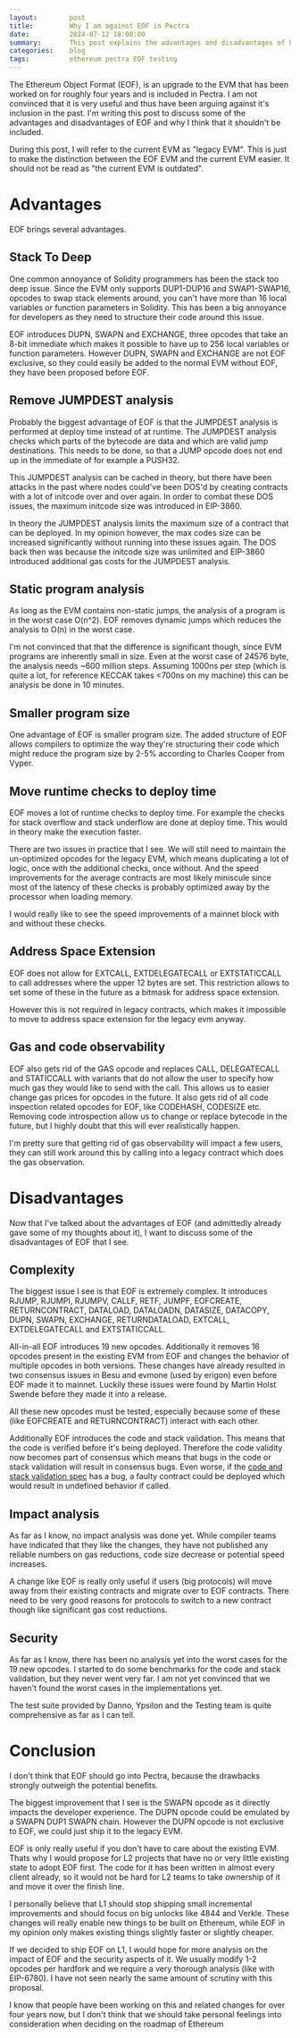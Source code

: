 ```yaml
---
layout:        post
title:         Why I am against EOF in Pectra
date:          2024-07-12 18:00:00
summary:       This post explains the advantages and disadvantages of EOF and my thoughts about inclusion in the Prague/Electra hardfork.
categories:    blog
tags:          ethereum pectra EOF testing
---
```


The Ethereum Object Format (EOF), is an upgrade to the EVM that has been worked on for roughly four years and is included in Pectra. I am not convinced that it is very useful and thus have been arguing against it's inclusion in the past. I'm writing this post to discuss some of the advantages and disadvantages of EOF and why I think that it shouldn't be included.

During this post, I will refer to the current EVM as "legacy EVM". This is just to make the distinction between the EOF EVM and the current EVM easier. It should not be read as "the current EVM is outdated".  

# Advantages

EOF brings several advantages.

## Stack To Deep

One common annoyance of Solidity programmers has been the stack too deep issue. Since the EVM only supports DUP1-DUP16 and SWAP1-SWAP16, opcodes to swap stack elements around, you can't have more than 16 local variables or function parameters in Solidity. This has been a big annoyance for developers as they need to structure their code around this issue. 

EOF introduces DUPN, SWAPN and EXCHANGE, three opcodes that take an 8-bit immediate which makes it possible to have up to 256 local variables or function parameters. 
However DUPN, SWAPN and EXCHANGE are not EOF exclusive, so they could easily be added to the normal EVM without EOF, they have been proposed before EOF.

## Remove JUMPDEST analysis

Probably the biggest advantage of EOF is that the JUMPDEST analysis is performed at deploy time instead of at runtime. The JUMPDEST analysis checks which parts of the bytecode are data and which are valid jump destinations. This needs to be done, so that a JUMP opcode does not end up in the immediate of for example a PUSH32. 

This JUMPDEST analysis can be cached in theory, but there have been attacks in the past where nodes could've been DOS'd by creating contracts with a lot of initcode over and over again. In order to combat these DOS issues, the maximum initcode size was introduced in EIP-3860. 

In theory the JUMPDEST analysis limits the maximum size of a contract that can be deployed. In my opinion however, the max codes size can be increased significantly without running into these issues again. The DOS back then was because the initcode size was unlimited and EIP-3860 introduced additional gas costs for the JUMPDEST analysis.

## Static program analysis

As long as the EVM contains non-static jumps, the analysis of a program is in the worst case O(n^2). EOF removes dynamic jumps which reduces the analysis to O(n) in the worst case. 

I'm not convinced that that the difference is significant though, since EVM programs are inherently small in size. Even at the worst case of 24576 byte, the analysis needs ~600 million steps. Assuming 1000ns per step (which is quite a lot, for reference KECCAK takes <700ns on my machine) this can be analysis be done in 10 minutes.

## Smaller program size

One advantage of EOF is smaller program size. The added structure of EOF allows compilers to optimize the way they're structuring their code which might reduce the program size by 2-5% according to Charles Cooper from Vyper.

## Move runtime checks to deploy time

EOF moves a lot of runtime checks to deploy time. For example the checks for stack overflow and stack underflow are done at deploy time. This would in theory make the execution faster. 

There are two issues in practice that I see. We will still need to maintain the un-optimized opcodes for the legacy EVM, which means duplicating a lot of logic, once with the additional checks, once without. And the speed improvements for the average contracts are most likely miniscule since most of the latency of these checks is probably optimized away by the processor when loading memory. 

I would really like to see the speed improvements of a mainnet block with and without these checks.

## Address Space Extension

EOF does not allow for EXTCALL, EXTDELEGATECALL or EXTSTATICCALL to call addresses where the upper 12 bytes are set. This restriction allows to set some of these in the future as a bitmask for address space extension.

However this is not required in legacy contracts, which makes it impossible to move to address space extension for the legacy evm anyway.

## Gas and code observability

EOF also gets rid of the GAS opcode and replaces CALL, DELEGATECALL and STATICCALL with variants that do not allow the user to specify how much gas they would like to send with the call. This allows us to easier change gas prices for opcodes in the future.  It also gets rid of all code inspection related opcodes for EOF, like CODEHASH, CODESIZE etc. Removing code introspection allow us to change or replace bytecode in the future, but I highly doubt that this will ever realistically happen.

I'm pretty sure that getting rid of gas observability will impact a few users, they can still work around this by calling into a legacy contract which does the gas observation. 

# Disadvantages

Now that I've talked about the advantages of EOF (and admittedly already gave some of my thoughts about it), I want to discuss some of the disadvantages of EOF that I see.

## Complexity

The biggest issue I see is that EOF is extremely complex. It introduces RJUMP, RJUMPI, RJUMPV, CALLF, RETF, JUMPF, EOFCREATE, RETURNCONTRACT, DATALOAD, DATALOADN, DATASIZE, DATACOPY, DUPN, SWAPN, EXCHANGE, RETURNDATALOAD, EXTCALL, EXTDELEGATECALL and EXTSTATICCALL.

All-in-all EOF introduces 19 new opcodes. Additionally it removes 16 opcodes present in the existing EVM from EOF and changes the behavior of multiple opcodes in both versions. These changes have already resulted in two consensus issues in Besu and evmone (used by erigon) even before EOF made it to mainnet. Luckily these issues were found by Martin Holst Swende before they made it into a release.

All these new opcodes must be tested, especially because some of these (like EOFCREATE and RETURNCONTRACT) interact with each other. 

Additionally EOF introduces the code and stack validation. This means that the code is verified before it's being deployed. Therefore the code validity now becomes part of consensus which means that bugs in the code or stack validation will result in consensus bugs. Even worse, if the [code and stack validation spec](https://github.com/ipsilon/eof/blob/main/spec/eof.md#stack-validation) has a bug, a faulty contract could be deployed which would result in undefined behavior if called.

## Impact analysis

As far as I know, no impact analysis was done yet. While compiler teams have indicated that they like the changes, they have not published any reliable numbers on gas reductions, code size decrease or potential speed increases. 

A change like EOF is really only useful if users (big protocols) will move away from their existing contracts and migrate over to EOF contracts. There need to be very good reasons for protocols to switch to a new contract though like significant gas cost reductions.

## Security

As far as I know, there has been no analysis yet into the worst cases for the 19 new opcodes. I started to do some benchmarks for the code and stack validation, but they never went very far. I am not yet convinced that we haven't found the worst cases in the implementations yet.

The test suite provided by Danno, Ypsilon and the Testing team is quite comprehensive as far as I can tell.

# Conclusion

I don't think that EOF should go into Pectra, because the drawbacks strongly outweigh the potential benefits.

The biggest improvement that I see is the SWAPN opcode as it directly impacts the developer experience. The DUPN opcode could be emulated by a SWAPN DUP1 SWAPN chain. However the DUPN opcode is not exclusive to EOF, we could just ship it to the legacy EVM.

EOF is only really useful if you don't have to care about the existing EVM. Thats why I would propose for L2 projects that have no or very little existing state to adopt EOF first. The code for it has been written in almost every client already, so it would not be hard for L2 teams to take ownership of it and move it over the finish line. 

I personally believe that L1 should stop shipping small incremental improvements and should focus on big unlocks like 4844 and Verkle. These changes will really enable new things to be built on Ethereum, while EOF in my opinion only makes existing things slightly faster or slightly cheaper.

If we decided to ship EOF on L1, I would hope for more analysis on the impact of EOF and the security aspects of it. We usually modify 1-2 opcodes per hardfork and we require a very thorough analysis (like with EIP-6780). I have not seen nearly the same amount of scrutiny with this proposal. 

I know that people have been working on this and related changes for over four years now, but I don't think that we should take personal feelings into consideration when deciding on the roadmap of Ethereum